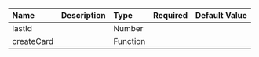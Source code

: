 | Name | Description | Type | Required | Default Value |
| :--- | :----- | :--- | :---: | :---: |
| lastId |  | Number |  |  |
| createCard |  | Function |  |  |